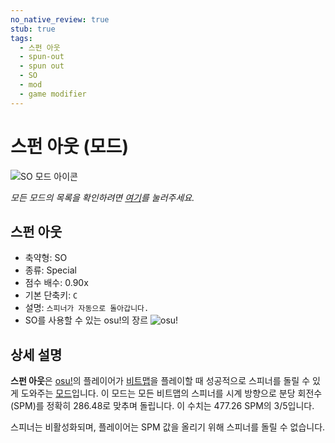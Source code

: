 ```yaml
---
no_native_review: true
stub: true
tags:
  - 스펀 아웃
  - spun-out
  - spun out
  - SO
  - mod
  - game modifier
---
```


# 스펀 아웃 (모드)

![SO 모드 아이콘](/wiki/shared/mods/SO.png "스펀 아웃(SO) 모드 아이콘")

*모든 모드의 목록을 확인하려면 [여기](/wiki/Game_modifier)를 눌러주세요.*

## 스펀 아웃

- 축약형: SO
- 종류: Special
- 점수 배수: 0.90x
- 기본 단축키: `C`
- 설명: `스피너가 자동으로 돌아갑니다.`
- SO를 사용할 수 있는 osu!의 장르 ![][osu!]

## 상세 설명

**스펀 아웃**은 [osu!](/wiki/Game_mode/osu!)의 플레이어가 [비트맵](/wiki/Beatmap)을 플레이할 때 성공적으로 스피너를 돌릴 수 있게 도와주는 [모드](/wiki/Game_modifier)입니다.
이 모드는 모든 비트맵의 스피너를 시계 방향으로 분당 회전수(SPM)를 정확히 286.48로 맞추며 돌립니다. 이 수치는 477.26 SPM의 3/5입니다.

스피너는 비활성화되며, 플레이어는 SPM 값을 올리기 위해 스피너를 돌릴 수 없습니다.

[osu!]: /wiki/shared/mode/osu.png "osu!"
